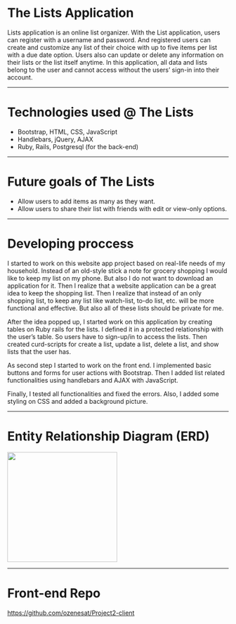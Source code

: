 # The Lists Application

Lists application is an online list organizer. With the List application, users can register with a username and password. And registered users can create and customize any list of their choice with up to five items per list with a due date option. Users also can update or delete any information on their lists or the list itself anytime. In this application, all data and lists belong to the user and cannot access without the users’ sign-in into their account.

-----------------------

# Technologies used @ The Lists
* Bootstrap, HTML, CSS, JavaScript
* Handlebars, jQuery, AJAX
* Ruby, Rails, Postgresql (for the back-end)

-------------------------

# Future goals of The Lists
* Allow users to add items as many as they want.
* Allow users to share their list with friends with edit or view-only options.

-------------------------

# Developing proccess

I started to work on this website app project based on real-life needs of my household. Instead of an old-style stick a note for grocery shopping I would like to keep my list on my phone. But also I do not want to download an application for it. Then I realize that a website application can be a great idea to keep the shopping list. Then I realize that instead of an only shopping list, to keep any list like watch-list, to-do list, etc. will be more functional and effective. But also all of these lists should be private for me.

After the idea popped up, I started work on this application by creating tables on Ruby rails for the lists. I defined it in a protected relationship with the user’s table. So users have to sign-up/in to access the lists. Then created curd-scripts for create a list, update a list, delete a list, and show lists that the user has.

As second step I started to work on the front end. I implemented basic buttons and forms for user actions with Bootstrap. Then I added list related functionalities using handlebars and AJAX with JavaScript.

Finally, I tested all functionalities and fixed the errors. Also, I added some styling on CSS and added a background picture.

--------------------------

# Entity Relationship Diagram (ERD)
<img src="https://i.imgur.com/gE7uIqQ.png" width="250">

---------------------------

# Front-end Repo
https://github.com/ozenesat/Project2-client
